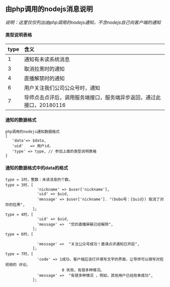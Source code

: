 
## 由php调用的nodejs消息说明
*说明：这里仅仅列出由php调用的nodejs通知，不含nodejs自己向客户端的通知*

#### 类型说明表格 
| type         |含义  |
| -------- |:------|
| 1    |  通知有未读系统消息 |
| 3    |  取消拉黑时的通知 |
| 4    |  直播解禁时的通知 |
| 6    |  用户关注我们公司公众号时，通知 |
| 7    |  导师点击点评后，调用服务端接口，服务端异步返回，通过此接口，20180116 |


#### 通知的数据格式 
~~~
php调用的nodejs通知数据格式
[
   'data'=> $data,
   'uid'   => 用户id，
   'type' => type, // 参加上面的类型说明表格
]
~~~

#### 通知的数据格式中的data的格式
~~~
type = 1时，整数：未读消息的个数。
type = 3时，[
              'nickname' => $user['nickname'],
              'uid' => $uid,
              'message' => $user['nickname']. "(bobo号：{$uid}) 取消了对你的拉黑",
            ];
type = 4时，[
              'uid' => $uid,
              'message' =>  "您的直播屏蔽已经解除",
            ];
type = 6时，[
              
              'message' =>  "关注公众号成功！邀请点评通知已开启",
            ];
type = 7时，[
              'code' => 1成功，客户端应该打开填写文字的界面，让导师可以填写对短视频的 评论。
                         0 失败，有很多种情况。
              'message' =>  "有很多种情况 ，例如，其他用户已经抢单成功",
            ];
            
~~~



